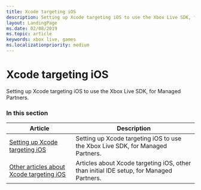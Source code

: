 ```yaml
---
title: Xcode targeting iOS
description: Setting up Xcode targeting iOS to use the Xbox Live SDK, for Managed Partners.
layout: LandingPage
ms.date: 02/08/2019
ms.topic: article
keywords: xbox live, games
ms.localizationpriority: medium
---
```


# Xcode targeting iOS

Setting up Xcode targeting iOS to use the Xbox Live SDK, for Managed Partners.


### In this section

| Article | Description |
|---------|-------------|
| [Setting up Xcode targeting iOS](xcode-ios-mp.md) | Setting up Xcode targeting iOS to use the Xbox Live SDK, for Managed Partners. |
| [Other articles about Xcode targeting iOS](other/mp-xcode-ios-other_nav.md) | Articles about Xcode targeting iOS, other than initial IDE setup, for Managed Partners. |
